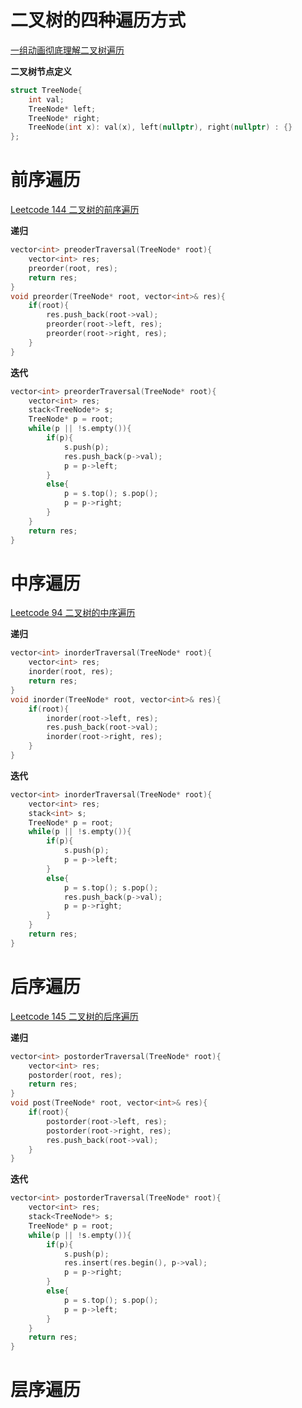 # 二叉树的四种遍历方式
[一组动画彻底理解二叉树遍历](https://mp.weixin.qq.com/s?__biz=MzUyNjQxNjYyMg==&mid=100000221&idx=1&sn=628d039883b2cc0a243d83fb0ad6e4c8&scene=19#wechat_redirect)  

**二叉树节点定义**
```cpp
struct TreeNode{
    int val;
    TreeNode* left;
    TreeNode* right;
    TreeNode(int x): val(x), left(nullptr), right(nullptr) : {}
};
```

# 前序遍历  
[Leetcode 144 二叉树的前序遍历](https://leetcode-cn.com/problems/binary-tree-preorder-traversal/)  

**递归**
```cpp
vector<int> preoderTraversal(TreeNode* root){
    vector<int> res;
    preorder(root, res);
    return res;
}
void preorder(TreeNode* root, vector<int>& res){
    if(root){
        res.push_back(root->val);
        preorder(root->left, res);
        preorder(root->right, res);
    }
}
```
**迭代**
```cpp
vector<int> preorderTraversal(TreeNode* root){
    vector<int> res;
    stack<TreeNode*> s;
    TreeNode* p = root;
    while(p || !s.empty()){
        if(p){
            s.push(p);
            res.push_back(p->val);
            p = p->left;
        }
        else{
            p = s.top(); s.pop();
            p = p->right;
        }
    }
    return res;
}
```

# 中序遍历  
[Leetcode 94 二叉树的中序遍历](https://leetcode-cn.com/problems/binary-tree-inorder-traversal/)  

**递归**
```cpp
vector<int> inorderTraversal(TreeNode* root){
    vector<int> res;
    inorder(root, res);
    return res;
}
void inorder(TreeNode* root, vector<int>& res){
    if(root){
        inorder(root->left, res);
        res.push_back(root->val);
        inorder(root->right, res);
    }
}
```
**迭代**
```cpp
vector<int> inorderTraversal(TreeNode* root){
    vector<int> res;
    stack<int> s;
    TreeNode* p = root;
    while(p || !s.empty()){
        if(p){
            s.push(p);
            p = p->left;
        }
        else{
            p = s.top(); s.pop();
            res.push_back(p->val);
            p = p->right;
        }
    }
    return res;
}
```

# 后序遍历
[Leetcode 145 二叉树的后序遍历](https://leetcode-cn.com/problems/binary-tree-postorder-traversal/)  

**递归**
```cpp
vector<int> postorderTraversal(TreeNode* root){
    vector<int> res;
    postorder(root, res);
    return res;
}
void post(TreeNode* root, vector<int>& res){
    if(root){
        postorder(root->left, res);
        postorder(root->right, res);
        res.push_back(root->val);
    }
}
```
**迭代**
```cpp
vector<int> postorderTraversal(TreeNode* root){
    vector<int> res;
    stack<TreeNode*> s;
    TreeNode* p = root;
    while(p || !s.empty()){
        if(p){
            s.push(p);
            res.insert(res.begin(), p->val);
            p = p->right;
        }
        else{
            p = s.top(); s.pop();
            p = p->left;
        }
    }
    return res;
}
```

# 层序遍历
